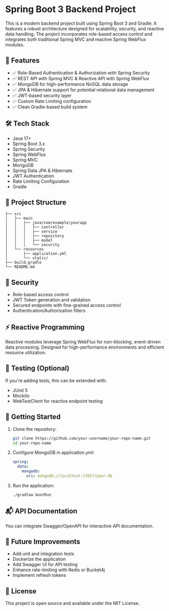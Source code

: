 # Spring Boot 3 Backend Project

This is a modern backend project built using Spring Boot 3 and Gradle. It features a robust architecture designed for scalability, security, and reactive data handling. The project incorporates role-based access control and integrates both traditional Spring MVC and reactive Spring WebFlux modules.

## 🚀 Features

- ✅ Role-Based Authentication & Authorization with Spring Security
- ✅ REST API with Spring MVC & Reactive API with Spring WebFlux
- ✅ MongoDB for high-performance NoSQL data storage
- ✅ JPA & Hibernate support for potential relational data management
- ✅ JWT-based security layer
- ✅ Custom Rate Limiting configuration
- ✅ Clean Gradle-based build system

## 🛠️ Tech Stack

- Java 17+
- Spring Boot 3.x
- Spring Security
- Spring WebFlux
- Spring MVC
- MongoDB
- Spring Data JPA & Hibernate
- JWT Authentication
- Rate Limiting Configuration
- Gradle

## 📁 Project Structure

```
├── src
│   ├── main
│   │   ├── java/com/example/yourapp
│   │   │   ├── controller
│   │   │   ├── service
│   │   │   ├── repository
│   │   │   ├── model
│   │   │   └── security
│   └── resources
│       ├── application.yml
│       └── static/
├── build.gradle
└── README.md
```

## 🔐 Security

- Role-based access control
- JWT Token generation and validation
- Secured endpoints with fine-grained access control
- Authentication/Authorization filters

## ⚡ Reactive Programming

Reactive modules leverage Spring WebFlux for non-blocking, event-driven data processing. Designed for high-performance environments and efficient resource utilization.

## 🧪 Testing (Optional)

If you're adding tests, this can be extended with:

- JUnit 5
- Mockito
- WebTestClient for reactive endpoint testing

## 🏁 Getting Started

1. Clone the repository:
   ```bash
   git clone https://github.com/your-username/your-repo-name.git
   cd your-repo-name
   ```

2. Configure MongoDB in application.yml:
   ```yaml
   spring:
     data:
       mongodb:
         uri: mongodb://localhost:27017/your-db
   ```

3. Run the application:
   ```bash
   ./gradlew bootRun
   ```

## 📬 API Documentation

You can integrate Swagger/OpenAPI for interactive API documentation.

## 🧩 Future Improvements

- Add unit and integration tests
- Dockerize the application
- Add Swagger UI for API testing
- Enhance rate-limiting with Redis or Bucket4j
- Implement refresh tokens

## 📄 License

This project is open source and available under the MIT License.
